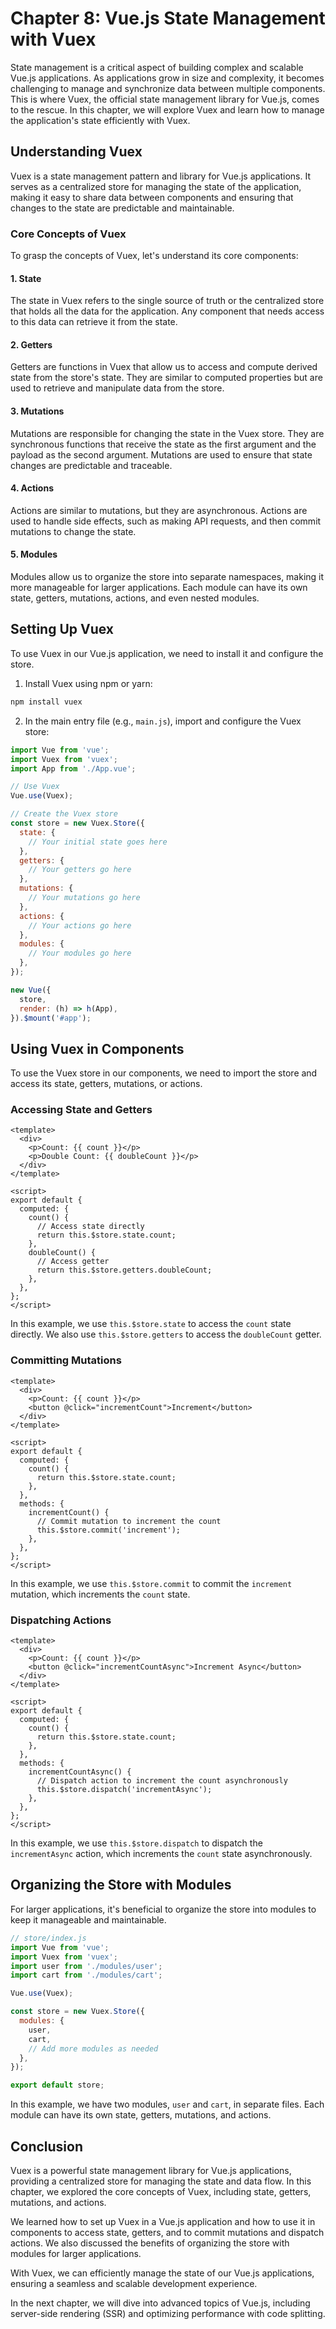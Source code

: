 # Chapter 8: Vue.js State Management with Vuex

State management is a critical aspect of building complex and scalable Vue.js applications. As applications grow in size and complexity, it becomes challenging to manage and synchronize data between multiple components. This is where Vuex, the official state management library for Vue.js, comes to the rescue. In this chapter, we will explore Vuex and learn how to manage the application's state efficiently with Vuex.

## Understanding Vuex

Vuex is a state management pattern and library for Vue.js applications. It serves as a centralized store for managing the state of the application, making it easy to share data between components and ensuring that changes to the state are predictable and maintainable.

### Core Concepts of Vuex

To grasp the concepts of Vuex, let's understand its core components:

#### 1. State

The state in Vuex refers to the single source of truth or the centralized store that holds all the data for the application. Any component that needs access to this data can retrieve it from the state.

#### 2. Getters

Getters are functions in Vuex that allow us to access and compute derived state from the store's state. They are similar to computed properties but are used to retrieve and manipulate data from the store.

#### 3. Mutations

Mutations are responsible for changing the state in the Vuex store. They are synchronous functions that receive the state as the first argument and the payload as the second argument. Mutations are used to ensure that state changes are predictable and traceable.

#### 4. Actions

Actions are similar to mutations, but they are asynchronous. Actions are used to handle side effects, such as making API requests, and then commit mutations to change the state.

#### 5. Modules

Modules allow us to organize the store into separate namespaces, making it more manageable for larger applications. Each module can have its own state, getters, mutations, actions, and even nested modules.

## Setting Up Vuex

To use Vuex in our Vue.js application, we need to install it and configure the store.

1. Install Vuex using npm or yarn:

```bash
npm install vuex
```

2. In the main entry file (e.g., `main.js`), import and configure the Vuex store:

```js
import Vue from 'vue';
import Vuex from 'vuex';
import App from './App.vue';

// Use Vuex
Vue.use(Vuex);

// Create the Vuex store
const store = new Vuex.Store({
  state: {
    // Your initial state goes here
  },
  getters: {
    // Your getters go here
  },
  mutations: {
    // Your mutations go here
  },
  actions: {
    // Your actions go here
  },
  modules: {
    // Your modules go here
  },
});

new Vue({
  store,
  render: (h) => h(App),
}).$mount('#app');
```

## Using Vuex in Components

To use the Vuex store in our components, we need to import the store and access its state, getters, mutations, or actions.

### Accessing State and Getters

```vue
<template>
  <div>
    <p>Count: {{ count }}</p>
    <p>Double Count: {{ doubleCount }}</p>
  </div>
</template>

<script>
export default {
  computed: {
    count() {
      // Access state directly
      return this.$store.state.count;
    },
    doubleCount() {
      // Access getter
      return this.$store.getters.doubleCount;
    },
  },
};
</script>
```

In this example, we use `this.$store.state` to access the `count` state directly. We also use `this.$store.getters` to access the `doubleCount` getter.

### Committing Mutations

```vue
<template>
  <div>
    <p>Count: {{ count }}</p>
    <button @click="incrementCount">Increment</button>
  </div>
</template>

<script>
export default {
  computed: {
    count() {
      return this.$store.state.count;
    },
  },
  methods: {
    incrementCount() {
      // Commit mutation to increment the count
      this.$store.commit('increment');
    },
  },
};
</script>
```

In this example, we use `this.$store.commit` to commit the `increment` mutation, which increments the `count` state.

### Dispatching Actions

```vue
<template>
  <div>
    <p>Count: {{ count }}</p>
    <button @click="incrementCountAsync">Increment Async</button>
  </div>
</template>

<script>
export default {
  computed: {
    count() {
      return this.$store.state.count;
    },
  },
  methods: {
    incrementCountAsync() {
      // Dispatch action to increment the count asynchronously
      this.$store.dispatch('incrementAsync');
    },
  },
};
</script>
```

In this example, we use `this.$store.dispatch` to dispatch the `incrementAsync` action, which increments the `count` state asynchronously.

## Organizing the Store with Modules

For larger applications, it's beneficial to organize the store into modules to keep it manageable and maintainable.

```js
// store/index.js
import Vue from 'vue';
import Vuex from 'vuex';
import user from './modules/user';
import cart from './modules/cart';

Vue.use(Vuex);

const store = new Vuex.Store({
  modules: {
    user,
    cart,
    // Add more modules as needed
  },
});

export default store;
```

In this example, we have two modules, `user` and `cart`, in separate files. Each module can have its own state, getters, mutations, and actions.

## Conclusion

Vuex is a powerful state management library for Vue.js applications, providing a centralized store for managing the state and data flow. In this chapter, we explored the core concepts of Vuex, including state, getters, mutations, and actions.

We learned how to set up Vuex in a Vue.js application and how to use it in components to access state, getters, and to commit mutations and dispatch actions. We also discussed the benefits of organizing the store with modules for larger applications.

With Vuex, we can efficiently manage the state of our Vue.js applications, ensuring a seamless and scalable development experience.

In the next chapter, we will dive into advanced topics of Vue.js, including server-side rendering (SSR) and optimizing performance with code splitting.